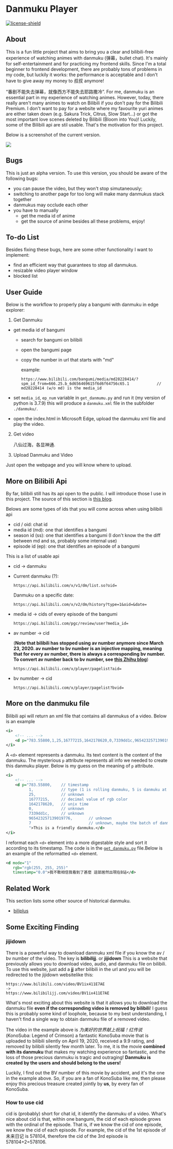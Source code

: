 # Danmuku Player
[![license-shield](https://img.shields.io/apm/l/vim-mode)](https://mit-license.org/)
## About
This is a fun little project that aims to bring you a clear and bilibili-free experience of watching animes with danmuku (弹幕，bullet chat). It's mainly for self-entertainment and for practicing my frontend skills. Since I'm a total beginner to frontend development, there are probably tons of problems in my code, but luckily it works: the performance is acceptable and I don't have to give away my money to 叔叔 anymore!

“番剧不能失去弹幕，就像西方不能失去耶路撒冷”. For me, danmuku is an essential part in my experience of watching animes. However, today, there really aren't many animes to watch on Bilibili if you don't pay for the Bilibili Premium. I don't want to pay for a website where my favourite yuri animes are either taken down (e.g. Sakura Trick, Citrus, Slow Start...) or got the most important love scenes deleted by Bilibili (Bloom into You)! Luckily, some of the Bilibili api are stil usable. That's the motivation for this project. 

Below is a screenshot of the current version.

<img src="./res/demo.png">

## Bugs
This is just an alpha version. To use this version, you should be aware of the following bugs:
-   you can pause the video, but they won't stop simutaneously;
-   switching to another page for too long will make many danmukus stack together
-   danmukus may occlude each other
-   you have to manually
    -   get the media id of anime 
    -   get the source of anime
    besides all these problems, enjoy!

## To-do List
Besides fixing these bugs, here are some other functionality I want to implement:
-   find an efficient way that guarantees to stop all danmukus.
-   resizable video player window
-   blocked list

## User Guide 
Below is the workflow to properly play a bangumi with danmuku in edge explorer:
1.  Get Danmuku
-   get media id of bangumi
    - search for bangumi on bilibili
    
    - open the bangumi page

    - copy the number in url that starts with "md"
    
      example:
    
      ```
      https://www.bilibili.com/bangumi/media/md28228414/?spm_id_from=666.25.b_6d656469615f6d6f64756c65.1			// md28228414 (w/o md) is the media_id
      ```
    
-   set `media_id`, `ep_num` variable in `get_danmumu.py` and run it (my version of python is 3.7.9)
    this will produce a `danmuku.xml` file in the subfolder `./danmuku/`.
    
-   open the index.html in Microsoft Edge, upload the danmuku xml file and play the video.
    
2. Get video
   
   八仙过海，各显神通.

3. Upload Danmuku and Video

Just open the webpage and you will know where to upload.

## More on Bilibili Api
By far, bilibili still has its api open to the public. I will introduce those I use in this project. The source of this section is [this blog](https://www.bilibili.com/read/cv5293665?from=search&spm_id_from=333.337.0.0).

Belows are some types of ids that you will come across when using bilibili api 
-   cid / oid: chat id
-   media id (md): one that identifies a bangumi
-   season id (ss): one that identifies a bangumi (I don't know the the diff between md and ss, probably some internal use)
-   episode id (ep): one that identifies an episode of a bangumi

This is a list of usable api
-   cid -> danmuku
-   
    Current danmuku (?): 
    ```
    https://api.bilibili.com/x/v1/dm/list.so?oid=
    ```
    
    Danmuku on a specific date: 
    ```
    https://api.bilibili.com/x/v2/dm/history?type=1&oid=&date=
    ```
-   media id -> cids of every episode of the bangumi
    ```
    https://api.bilibili.com/pgc/review/user?media_id=
    ```
-   av number -> cid
   
    (**Note that bilibili has stopped using av number anymore since March 23, 2020. av number to bv number is an injective mapping, meaning that for every av number, there is always a corresponding bv number. To convert av number back to bv number, see [this Zhihu blog](https://www.zhihu.com/question/381784377/answer/1099438784)**)
    ```
    https://api.bilibili.com/x/player/pagelist?aid=
    ```
-   bv numnber -> cid
    ```
    https://api.bilibili.com/x/player/pagelist?bvid=
    ```

## More on the danmuku file
Bilibili api will return an xml file that contains all danmukus of a video. Below is an example
```xml
<i>
    <!-- ... -->
    <d p="783.55800,1,25,16777215,1642178620,0,7339dd1c,965423257139019776,7">This is a friendly danmuku.</d>
</i>
```

A `<d>` element represents a danmuku. Its text content is the content of the danmuku. The mysterious `p` attribute represents all info we needed to create this danmuku player. Below is my guess on the meaning of `p` attribute.
```xml
<i>
    <!-- ... -->
    <d p="783.55800,    // timestamp
          1,            // type (1 is rolling danmuku, 5 is danmuku at the top of the video)
          25,           // unknown
          16777215,     // decimal value of rgb color
          1642178620,   // unix time
          0,            // unknown
          7339dd1c,     // unknown
          965423257139019776,       // unknown
          7                         // unknown, maybe the batch of danmuku
          ">This is a friendly danmuku.</d>
</i>
```
I reformat each `<d>` element into a more digestable style and sort it according to its timestamp. The code is in the [`get_danmuku.py`](./get_danmuku.py) file.Below is an example of the reformatted `<d>` element.
```xml
<d mode="1" 
   rgb="rgb(255, 255, 255)" 
   timestamp="0.0">我不敢相信我看到了甚麼 這部居然出現在B站</d>
```

## Related Work
This section lists some other source of historical danmuku.
* [biliplus](https://www.biliplus.com/html/bangumi_history_william9933.htm)


## Some Exciting Finding
### jijidown
There is a powerful way to download danmuku xml file if you know the av / bv number of the video. The key is **bilibilijj**. or **jijidown** This is a website that previously allows you to download video, audio, and danmuku file on bilibili. To use this website, just add a **jj** after bilibili in the url and you will be redirected to the jijidown websitelike this:

```
https://www.bilibili.com/video/BV1ix411E7AE			
->
https://www.bilibilijj.com/video/BV1ix411E7AE
```

What's most exciting about this website is that it allows you to download the danmuku file **even if the corresponding video is removed by bilibili**! I guess this is probably some kind of loophole, because to my best understanding, I haven't find a single way to obtain danmuku file of a removed video. 

The video in the example above is *为美好的世界献上祝福！红传说* (KonoSuba: Legend of Crimson) a fantastic KonoSuba movie that is uploaded to bilibili silently on April 19, 2020, received a 9.9 rating, and removed by bilibili silently few month later. To me, it is the movie **combined with its danmuku** that makes my watching experience so fantastic, and the loss of those precious danmuku is tragic and outraging! **Danmuku is created by the users and should belong to the users!** 

Luckily, I find out the BV number of this movie by accident, and it's the one in the example above. So, if you are a fan of KonoSuba like me, then please enjoy this precious treasure created jointly by **us**, by every fan of KonoSuba.

### How to use cid
cid is (probably) short for chat id, it identify the danmuku of a video. What's nice about cid is that, within one bangumi, the cid of each episode grows with the ordinal of the episode. That is, if we know the cid of one episode, we know the cid of each episode. For example, the cid of the 1st episode of 未来日记 is 578104, therefore the cid of the 3rd episode is 578104+2=578106. 



